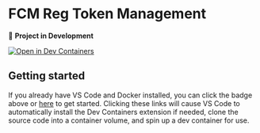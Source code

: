 # FCM Reg Token Management

🚧 **Project in Development**

[![Open in Dev Containers](https://img.shields.io/static/v1?label=Dev%20Containers&message=Open&color=blue&logo=visualstudiocode)](https://vscode.dev/redirect?url=vscode://ms-vscode-remote.remote-containers/cloneInVolume?url=https://github.com/arthurgubaidullin/fcm-reg-token-management)

## Getting started

If you already have VS Code and Docker installed, you can click the badge above or [here](https://vscode.dev/redirect?url=vscode://ms-vscode-remote.remote-containers/cloneInVolume?url=https://github.com/arthurgubaidullin/fcm-reg-token-management) to get started. Clicking these links will cause VS Code to automatically install the Dev Containers extension if needed, clone the source code into a container volume, and spin up a dev container for use.

